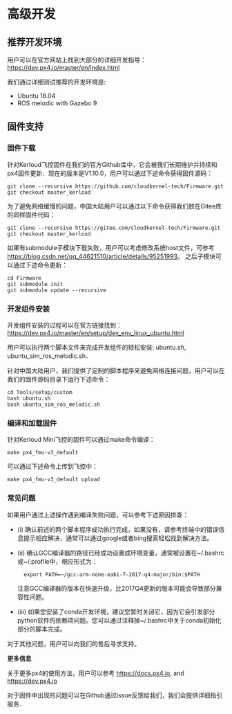 # 高级开发

## 推荐开发环境

用户可以在官方网站上找到大部分的详细开发指导：
 <https://dev.px4.io/master/en/index.html>

我们通过详细测试推荐的开发环境是:

- Ubuntu 18.04
- ROS melodic with Gazebo 9

## 固件支持

### 固件下载

针对Kerloud飞控固件在我们的官方Github库中，它会被我们长期维护并持续和px4固件更新．现在的版本是V1.10.0，用户可以通过下述命令获得固件源码：

    git clone --recursive https://github.com/cloudkernel-tech/Firmware.git
    git checkout master_kerloud

为了避免网络缓慢的问题，中国大陆用户可以通过以下命令获得我们放在Gitee库的同样固件代码：

    git clone --recursive https://gitee.com/cloudkernel-tech/Firmware.git
    git checkout master_kerloud

如果有submodule子模块下载失败，用户可以考虑修改系统host文件，可参考<https://blog.csdn.net/qq_44621510/article/details/95251993>。
之后子模块可以通过下述命令更新：

    cd Firmware
    git submodule init
    git submodule update --recursive

### 开发组件安装

开发组件安装的过程可以在官方链接找到：
<https://dev.px4.io/master/en/setup/dev_env_linux_ubuntu.html>

用户可以执行两个脚本文件来完成开发组件的轻松安装: ubuntu.sh, ubuntu_sim_ros_melodic.sh．

针对中国大陆用户，我们提供了定制的脚本程序来避免网络连接问题，用户可以在我们的固件源码目录下运行下述命令：

    cd Tools/setup/custom
    bash ubuntu.sh
    bash ubuntu_sim_ros_melodic.sh

### 编译和加载固件

针对Kerloud Mini飞控的固件可以通过make命令编译：

    make px4_fmu-v3_default

可以通过下述命令上传到飞控中：

    make px4_fmu-v3_default upload


### 常见问题

如果用户通过上述操作遇到编译失败问题，可以参考下述原因排查：

* (i) 确认前述的两个脚本程序成功执行完成，如果没有，请参考终端中的错误信息提示相应解决，通常可以通过google或者bing搜索轻松找到解决方法。

* (ii) 确认GCC编译器的路径已经成功设置成环境变量，通常被设置在~/.bashrc或~/.profile中，相应形式为：

        export PATH=~/gcc-arm-none-eabi-7-2017-q4-major/bin:$PATH

    注意GCC编译器的版本在快速升级，比2017Q4更新的版本可能会导致部分兼容性问题。

* (iii) 如果您安装了conda开发环境，建议您暂时关闭它，因为它会引发部分python软件的依赖项问题。您可以通过注释掉~/.bashrc中关于conda初始化部分的脚本完成。

对于其他问题，用户可以向我们的售后寻求支持。


**更多信息**

关于更多px4的使用方法，用户可以参考
<https://docs.px4.io>, and <https://dev.px4.io>

对于固件中出现的问题可以在Github通过issue反馈给我们，我们会提供详细指引服务．





